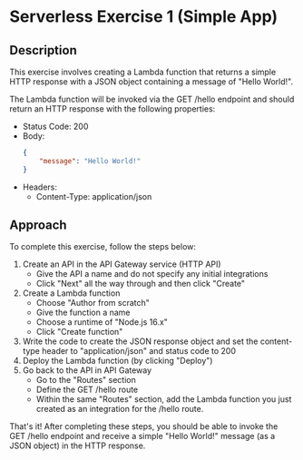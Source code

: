 # Serverless Exercise 1 (Simple App)

## Description
This exercise involves creating a Lambda function that returns a simple HTTP response with a JSON object containing a message of "Hello World!".

The Lambda function will be invoked via the GET /hello endpoint and should return an HTTP response with the following properties:
- Status Code: 200
- Body: 
    ```json
    {
        "message": "Hello World!"
    }
    ```
- Headers:
    - Content-Type: application/json

## Approach
To complete this exercise, follow the steps below:

1. Create an API in the API Gateway service (HTTP API)
    - Give the API a name and do not specify any initial integrations
    - Click "Next" all the way through and then click "Create"
2. Create a Lambda function
    - Choose "Author from scratch"
    - Give the function a name
    - Choose a runtime of "Node.js 16.x"
    - Click "Create function"
3. Write the code to create the JSON response object and set the content-type header to "application/json" and status code to 200
4. Deploy the Lambda function (by clicking "Deploy")
5. Go back to the API in API Gateway
    - Go to the "Routes" section
    - Define the GET /hello route
    - Within the same "Routes" section, add the Lambda function you just created as an integration for the /hello route.

That's it! After completing these steps, you should be able to invoke the GET /hello endpoint and receive a simple "Hello World!" message (as a JSON object) in the HTTP response.
